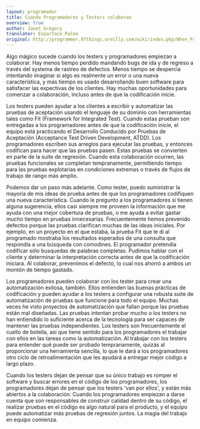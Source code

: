 ```yaml
---
layout: programador
title: Cuando Programadores y Testers colaboran
overview: true
author: Janet Gregory
translator: Espartaco Palma
original: http://programmer.97things.oreilly.com/wiki/index.php/When_Programmers_and_Testers_Collaborate
---
```


Algo mágico sucede cuando los testers y programadores empiezan a colaborar. Hay
menos tiempo perdido mandando bugs de ida y de regreso a través del systema de
rastreo de defectos. Menos tiempo se despercia intentando imaginar si algo es
realmente un error o una nueva característica, y más tiempo es usado
desarrollando buen software para satisfacer las expectivas de los clientes. Hay
muchas oportunidades para comenzar a colaboración, incluso antes de que la
codificación inicie.

Los testers pueden ayudar a los clientes a escribir y automatizar las pruebas
de aceptación usando el lenguaje de su dominio con  herramientas tales como Fit
(Framework for Integrated Test). Cuando estas prueban son entregadas a los
programadores antes de que la codificación inicie, el equipo está practicando
el Desarrollo Conducido por Pruebas de Aceptación (Acceptance Test Driven
Development, ATDD). Los programadores escriben sus arreglos para ejecutar las
pruebas, y entonces codifican para hacer que las pruebas pasen. Estas pruebas
se convierten en parte de la suite de regresión. Cuando esta colaboración
ocurren, las pruebas funcionales se completan tempranamente, permitiendo tiempo
para las pruebas explotarias en condiciones extremas o través de flujos de
trabajo de rango más amplio.

Podemos dar un paso más adelante. Como tester, puedo suministrar la mayoría de
mis ideas de prueba antes de que los programadores codifiquen una nueva
característica. Cuando le pregunto a los programadores si tienen alguna
sugerencia, ellos casi siempre me proveen la información que me ayuda con una
mejor cobertura de pruebas, o me ayuda a evitar gastar mucho tiempo en pruebas
innecesarias. Frecuentemente hemos prevenido defectos porque las pruebas
clarifican muchas de las ideas iniciales. Por ejemplo, en un proyecto en el que
estaba, la prueba Fit que le di al programado mostraba los resultados esperados
de una consulta que respondía a una búsqueda con comodines. El programador
pretendía codificar sólo busquedas de palabras completas. Pudimos hablar con el
cliente y determinar la interpretación correcta antes de que la codificación
iniciara. Al colaborar, prevenimos el defecto, lo cual nos ahorró a ambos un
montón de tiempo gastado.

Los programadores pueden colaborar con los tester para crear una automatización
exitosa, también. Ellos entienden las buenas prácticas de codificación y pueden
ayudar a los testers a configurar una robusta suite de automatización de
pruebas que funcione para todo el equipo. Muchas veces he visto proyectos de
automatización que fallan porque las pruebas están mal diseñadas. Las pruebas
intentan probar mucho o los testers no han entiendido lo suficiente acerca de
la tecnología para ser capaces de mantener las pruebas independientes. Los
testers son frecuentemente el cuello de botella, así que tiene sentido para los
programadores el trabajar con ellos en las tareas como la automatización. Al
trabajar con los testers para entender qué puede ser probado tempranamente,
quizás al proporcionar una herramienta sencilla, lo que le dará a los
programadores otro ciclo de retroalimentación que les ayudará a entregar mejor
código a largo plazo.

Cuando los testers dejan de pensar que su único trabajo es romper el software y
buscar errores en el código de los programadores, los programadores dejan de
pensar que los testers 'van por ellos', y están más abiertos a la colaboración.
Cuando los programadores empiezan a darse cuenta que son responsables de
construir calidad dentro de su código, el realizar pruebas en el código es algo
natural para el producto, y el equipo puede automatizar más pruebas de
regresión juntos. La magia del trabajo en equipo comienza.

